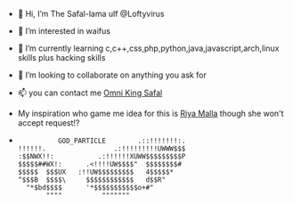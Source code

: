 - 👋 Hi, I’m The Safal-lama ulf @Loftyvirus
- 👀 I’m interested in waifus
- 🌱 I’m currently learning c,c++,css,php,python,java,javascript,arch,linux skills plus hacking skills
- 💞️ I’m looking to collaborate on anything you ask for
- 📫 you can contact me <a href ="https://www.facebook.com/Sanato.sae">Omni King Safal</a>
-  My inspiration who game me idea  for this is <a href="https://www.facebook.com/profile.php?id=100076195613346">Riya Malla</a> though she won't accept request!?


-               GOD_PARTICLE        .::!!!!!!!:.
      !!!!!!.                 .:!!!!!!!!!UWWW$$$
      :$$NWX!!:           .:!!!!!!XUWW$$$$$$$$$P
      $$$$$##WX!:      .<!!!!UW$$$$"  $$$$$$$$#
      $$$$$  $$$UX   :!!UW$$$$$$$$$   4$$$$$*
      ^$$$B  $$$$\     $$$$$$$$$$$$   d$$R"
        "*$bd$$$$      '*$$$$$$$$$$$o+#"
             """"          """""""
